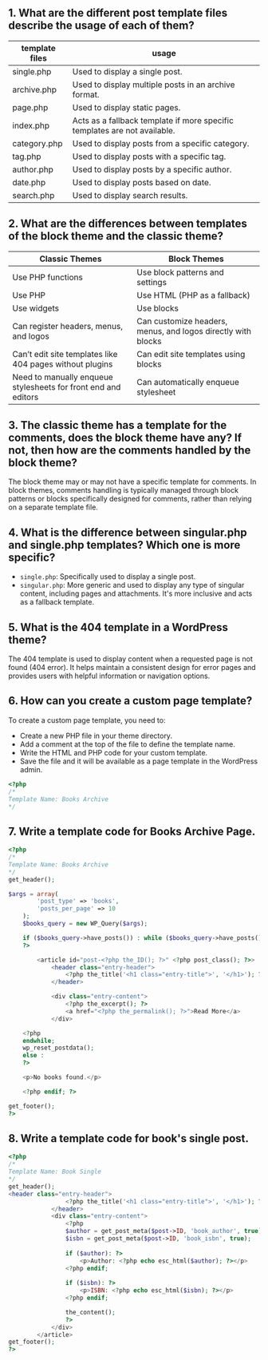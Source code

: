 ## 1. What are the different post template files describe the usage of each of them?
template files | usage
--- | --- 
single.php | Used to display a single post.
archive.php | Used to display multiple posts in an archive format.
page.php | Used to display static pages.
index.php | Acts as a fallback template if more specific templates are not available.
category.php | Used to display posts from a specific category.
tag.php | Used to display posts with a specific tag.
author.php | Used to display posts by a specific author.
date.php | Used to display posts based on date.
search.php | Used to display search results.

## 2. What are the differences between templates of the block theme and the classic theme?

Classic Themes | Block Themes
--- | ---
Use PHP functions |	Use block patterns and settings
Use PHP | Use HTML (PHP as a fallback)
Use widgets |	Use blocks
Can register headers, menus, and logos |	Can customize headers, menus, and logos directly with blocks
Can’t edit site templates like 404 pages without plugins |	Can edit site templates using blocks
Need to manually enqueue stylesheets for front end and editors	| Can automatically enqueue stylesheet


## 3. The classic theme has a template for the comments, does the block theme have any? If not, then how are the comments handled by the block theme?
The block theme may or may not have a specific template for comments. In block themes, comments handling is typically managed through block patterns or blocks specifically designed for comments, rather than relying on a separate template file.

## 4. What is the difference between singular.php and single.php templates? Which one is more specific?
- `single.php`: Specifically used to display a single post.
- `singular.php`: More generic and used to display any type of singular content, including pages and attachments. It's more inclusive and acts as a fallback template.

## 5. What is the 404 template in a WordPress theme?
The 404 template is used to display content when a requested page is not found (404 error). It helps maintain a consistent design for error pages and provides users with helpful information or navigation options.

## 6. How can you create a custom page template?
To create a custom page template, you need to:

- Create a new PHP file in your theme directory.
- Add a comment at the top of the file to define the template name.
- Write the HTML and PHP code for your custom template.
- Save the file and it will be available as a page template in the WordPress admin.

```php
<?php
/*
Template Name: Books Archive
*/
```

## 7. Write a template code for Books Archive Page.
```php
<?php
/*
Template Name: Books Archive
*/
get_header();

$args = array(
        'post_type' => 'books', 
        'posts_per_page' => 10 
    );
    $books_query = new WP_Query($args);

    if ($books_query->have_posts()) : while ($books_query->have_posts()) : $books_query->the_post();
    ?>

        <article id="post-<?php the_ID(); ?>" <?php post_class(); ?>>
            <header class="entry-header">
                <?php the_title('<h1 class="entry-title">', '</h1>'); ?>
            </header>

            <div class="entry-content">
                <?php the_excerpt(); ?>
                <a href="<?php the_permalink(); ?>">Read More</a>
            </div>

    <?php
    endwhile;
    wp_reset_postdata();
    else :
    ?>

    <p>No books found.</p>

    <?php endif; ?>

get_footer();
?>

```

## 8. Write a template code for book's single post.
```php
<?php
/*
Template Name: Book Single
*/
get_header();
<header class="entry-header">
                <?php the_title('<h1 class="entry-title">', '</h1>'); ?>
            </header>
            <div class="entry-content">
                <?php
                $author = get_post_meta($post->ID, 'book_author', true);
                $isbn = get_post_meta($post->ID, 'book_isbn', true);
                
                if ($author): ?>
                    <p>Author: <?php echo esc_html($author); ?></p>
                <?php endif; 
                
                if ($isbn): ?>
                    <p>ISBN: <?php echo esc_html($isbn); ?></p>
                <?php endif;

                the_content(); 
                ?>
            </div>
        </article>
get_footer();
?>

```
